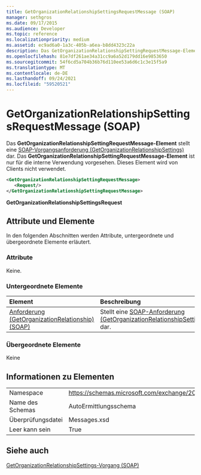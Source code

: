 ```yaml
---
title: GetOrganizationRelationshipSettingsRequestMessage (SOAP)
manager: sethgros
ms.date: 09/17/2015
ms.audience: Developer
ms.topic: reference
ms.localizationpriority: medium
ms.assetid: ec9ad6a0-1a3c-405b-a6ea-b8dd4323c22a
description: Das GetOrganizationRelationshipSettingRequestMessage-Element stellt eine SOAP-Vorgangsanforderung (GetOrganizationRelationshipSettings) dar. Das GetOrganizationRelationshipSettingRequestMessage-Element ist nur für die interne Verwendung vorgesehen. Dieses Element wird von Clients nicht verwendet.
ms.openlocfilehash: 81e7df261ae34a31cc9a6a52d179dd16e9853650
ms.sourcegitcommit: 54f6cd5a704b36b76d110ee53a6d6c1c3e15f5a9
ms.translationtype: MT
ms.contentlocale: de-DE
ms.lasthandoff: 09/24/2021
ms.locfileid: "59520521"
---
```

# <a name="getorganizationrelationshipsettingsrequestmessage-soap"></a>GetOrganizationRelationshipSettingsRequestMessage (SOAP)

Das **GetOrganizationRelationshipSettingRequestMessage-Element** stellt eine [SOAP-Vorgangsanforderung (GetOrganizationRelationshipSettings)](getorganizationrelationshipsettings-operation-soap.md) dar. Das **GetOrganizationRelationshipSettingRequestMessage-Element** ist nur für die interne Verwendung vorgesehen. Dieses Element wird von Clients nicht verwendet. 
  
```XML
<GetOrganizationRelationshipSettingRequestMessage>
   <Request/>
</GetOrganizationRelationshipSettingRequestMessage>
```

 **GetOrganizationRelationshipSettingsRequest**
## <a name="attributes-and-elements"></a>Attribute und Elemente

In den folgenden Abschnitten werden Attribute, untergeordnete und übergeordnete Elemente erläutert.
  
### <a name="attributes"></a>Attribute

Keine.
  
### <a name="child-elements"></a>Untergeordnete Elemente

|**Element**|**Beschreibung**|
|:-----|:-----|
|[Anforderung (GetOrganizationRelationship) (SOAP)](request-getorganizationrelationshipsoap.md) <br/> |Stellt eine [SOAP-Anforderung (GetOrganizationRelationshipSettingsRequest)](getorganizationrelationshipsettingsrequest-soap.md) dar.  <br/> |
   
### <a name="parent-elements"></a>Übergeordnete Elemente

Keine
  
## <a name="element-information"></a>Informationen zu Elementen

|||
|:-----|:-----|
|Namespace  <br/> |https://schemas.microsoft.com/exchange/2010/Autodiscover  <br/> |
|Name des Schemas  <br/> |AutoErmittlungsschema  <br/> |
|Überprüfungsdatei  <br/> |Messages.xsd  <br/> |
|Leer kann sein  <br/> |True  <br/> |
   
## <a name="see-also"></a>Siehe auch



[GetOrganizationRelationshipSettings-Vorgang (SOAP)](getorganizationrelationshipsettings-operation-soap.md)

